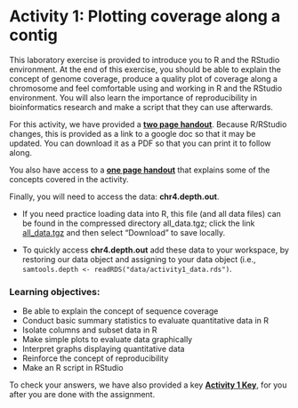 Activity 1: Plotting coverage along a contig
================

This laboratory exercise is provided to introduce you to R and the
RStudio environment. At the end of this exercise, you should be able to
explain the concept of genome coverage, produce a quality plot of
coverage along a chromosome and feel comfortable using and working in R
and the RStudio environment. You will also learn the importance of
reproducibility in bioinformatics research and make a script that they
can use afterwards.

For this activity, we have provided a **[two page
handout](https://docs.google.com/document/d/1cjoB1En9wHG8O_UDptQovVQUAdE14chjRca5r2ez-R4/edit?usp=sharing)**.
Because R/RStudio changes, this is provided as a link to a google doc so
that it may be updated. You can download it as a PDF so that you can
print it to follow along.

You also have access to a **[one page handout](Activity1_intro.pdf)**
that explains some of the concepts covered in the activity.

Finally, you will need to access the data: **chr4.depth.out**.

- If you need practice loading data into R, this file (and all data
  files) can be found in the compressed directory all_data.tgz; click
  the link
  [all_data.tgz](https://github.com/StevisonLab/R-Mini-Course/tree/main/raw_data/all_data.tgz)
  and then select “Download” to save locally.

- To quickly access **chr4.depth.out** add these data to your workspace,
  by restoring our data object and assigning to your data object (i.e.,
  `samtools.depth <- readRDS("data/activity1_data.rds")`.

### Learning objectives:

- Be able to explain the concept of sequence coverage
- Conduct basic summary statistics to evaluate quantitative data in R
- Isolate columns and subset data in R
- Make simple plots to evaluate data graphically
- Interpret graphs displaying quantitative data
- Reinforce the concept of reproducibility
- Make an R script in RStudio

To check your answers, we have also provided a key **[Activity 1
Key](activity1key.html)**, for you after you are done with the
assignment.
